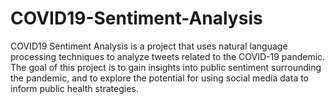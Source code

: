 # COVID19-Sentiment-Analysis
COVID19 Sentiment Analysis is a project that uses natural language processing techniques to analyze tweets related to the COVID-19 pandemic. The goal of this project is to gain insights into public sentiment surrounding the pandemic, and to explore the potential for using social media data to inform public health strategies.
